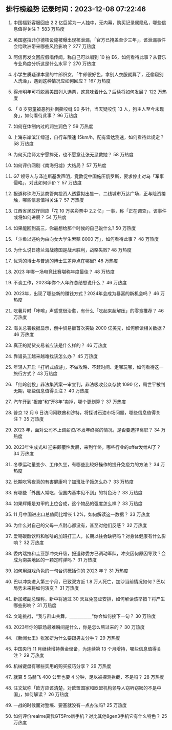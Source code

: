 
## 排行榜趋势 记录时间：2023-12-08 07:22:46
  
  1. 中国福彩客服回应 2.2 亿巨奖为一人独中，无内幕，购买记录属隐私，哪些信息值得关注？ 583 万热度
    
  2. 英国塞拉菲尔德核设施被曝出现核泄漏，「官方已掩盖至少三年」，该泄漏事件会给欧洲带来哪些风险影响？ 277 万热度
    
  3. 阿信再发文回应假唱传闻，称自己可以唱到 10 拍 E6，如何看待此事？从音乐专业角度分析这是什么水平？ 270 万热度
    
  4. 小学生质疑课本里的牛郎织女，「牛郎很好色，拿别人衣服就算了，还偷窥别人洗澡」，遇到这种情况应如何回应？ 167 万热度
    
  5. 得州明年可将脱离美国列入选票，这意味着什么？后续将如何发展？ 122 万热度
    
  6. 「 8 岁男童被恶狗扑倒撕咬缝 90 多针，当天疑咬伤 13 人，狗主人至今未现身」，如何看待此事？ 96 万热度
    
  7. 如何在体制内过的润生润色？ 59 万热度
    
  8. 上海东岸滨江绿道，自行车限速 15km/h，配有雷达测速，如何看待此规定？ 58 万热度
    
  9. 为何灭绝师太宁愿摔死，也不愿意让张无忌救她？ 58 万热度
    
  10. 如何评价网剧《南海归墟》大结局？ 57 万热度
    
  11. G7 领导人与泽连斯基发声明，竟敦促中国施压俄罗斯，要求停止对乌「军事侵略」，对此如何评价？ 57 万热度
    
  12. 报道称珠海万达商管向投资人透露拟出售一、二线城市万达广场，正与险资接触，哪些信息值得关注？ 57 万热度
    
  13. 江西省民政厅回应「花 10 万买彩票中 2.2 亿」一事，称「正在调查」，该事件或将如何进展？ 54 万热度
    
  14. 如果能回到高三，你最想给那个时候的自己说什么? 50 万热度
    
  15. 「斗鱼以违约为由向女大学生索赔 8000 万」，如何看待此事？ 48 万热度
    
  16. 为什么说日德兰海战德国是战术胜利，战略失败? 48 万热度
    
  17. 优秀的博士与普通的博士生差异点在哪里? 48 万热度
    
  18. 2023 年哪一场电竞比赛堪称年度最佳？ 48 万热度
    
  19. 不谈工作，2023年你个人年终总结想说什么？ 46 万热度
    
  20. 2023年，出现了哪些新的赚钱方式？2024年会成为暴富的新机会吗？ 46 万热度
    
  21. 吃薯片时「咔嚓」声感觉很治愈，有什么「吃起来超解压」的零食推荐？ 46 万热度
    
  22. 海关总署数据显示，俄中贸易额首次突破 2000 亿美元，如何解读相关数据？ 46 万热度
    
  23. 真正的期货交易者应该是什么样的？ 46 万热度
    
  24. 靠谱员工越来越难找该怎么办？ 45 万热度
    
  25. 年轻人开启「打听式旅游」，不做攻略、不赶时间、走哪玩哪，如何看待这一旅行方式？ 43 万热度
    
  26. 「红岭创投」非法集资案一审宣判，非法吸收公众存款 1090 亿，周世平被判无期，哪些信息值得关注？ 40 万热度
    
  27. 汽车开到“报废”和“开8年”卖掉，哪个更划算？ 37 万热度
    
  28. 普京 12 月 6 日访问阿联酋和沙特，将探讨石油市场问题，哪些信息值得关注？ 35 万热度
    
  29. 2023 年，面对公司不上调薪资/不发年终奖的情况，是否要选择离职？ 34 万热度
    
  30. 2023年生成式AI 迎来颠覆性发展，来到年终，哪些行业的offer发给AI了？ 34 万热度
    
  31. 冬季运动量变少、工作久坐，有哪些比较好操作的提升免疫力的方法？ 34 万热度
    
  32. 长期吃宵夜真的有害健康吗？加班肚子饿怎么办？ 33 万热度
    
  33. 有哪些「外国人常吃，但国内基本见不到」的特色汤？ 33 万热度
    
  34. 如果辉耀是刃甲的上位合成，这个物品的强度怎么样？ 33 万热度
    
  35. 11 月中国进出口总值同比增长 1.2%，如何解读这一数据？ 33 万热度
    
  36. 为什么对自己的父母一点耐心都没有，甚至对他们反感？ 32 万热度
    
  37. 爱喝碳酸饮料和咖啡的加班打工人，长期以往会缺钙吗？对身体健康有什么影响？ 32 万热度
    
  38. 委内瑞拉和圭亚那冲突升级，报道称委方已调动军队，冲突因何原因导致？会成为南美地区的一颗定时弹吗？ 31 万热度
    
  39. 如何用游戏角色的一句台词概括你的 2023 年？ 31 万热度
    
  40. 巴以冲突进入第三个月，已致双方近 1.8 万人死亡，加沙当前情况如何？巴以局势未来将如何演变？ 31 万热度
    
  41. 新加坡副总理称，新中将通过 30 天互免签证安排，如何解读该举措？将产生哪些影响？ 31 万热度
    
  42. 文笔挑战，“我与群山共舞，___________"你会如何接下一句？ 30 万热度
    
  43. 2023年你的职场最难瞬间是什么，你是怎么熬过来的？ 30 万热度
    
  44. 《新闻女王》张家妍为什么要跟男友分手？ 29 万热度
    
  45. 中国央行 11 月继续增持黄金储备，为连续第 13 个月增持，哪些信息值得关注？ 29 万热度
    
  46. 机械键盘有哪些实用的购买技巧分享？ 29 万热度
    
  47. 就算 5 马赫飞 400 公里也要 4 分钟，足以被探测拦截，不是吗？ 28 万热度
    
  48. 汪文斌称「欧方应该清楚，对欧盟国家和欧盟机构领导人窃听窃密的不是中国」，如何解读？ 26 万热度
    
  49. 一战的时候面对堑壕、要塞就没有一点办法吗? 25 万热度
    
  50. 如何评价realme真我GT5Pro新手机？对比其他8gen3手机它有什么特色？ 25 万热度
    